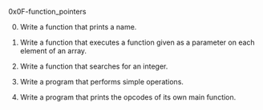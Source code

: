 0x0F-function_pointers

0. Write a function that prints a name.

1. Write a function that executes a function given as a parameter on each element of an array.

2. Write a function that searches for an integer.

3. Write a program that performs simple operations.

4. Write a program that prints the opcodes of its own main function.

